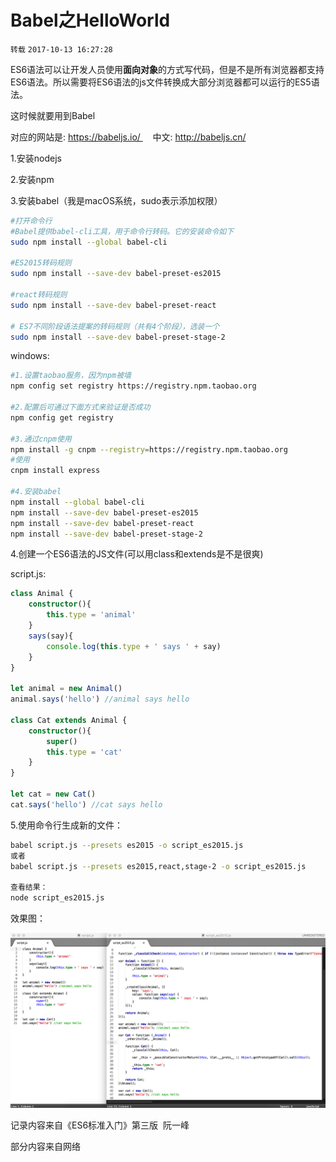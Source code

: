 # Babel之HelloWorld

`转载` `2017-10-13 16:27:28`

ES6语法可以让开发人员使用**面向对象**的方式写代码，但是不是所有浏览器都支持ES6语法。所以需要将ES6语法的js文件转换成大部分浏览器都可以运行的ES5语法。

这时候就要用到Babel

对应的网站是: https://babeljs.io/     中文: http://babeljs.cn/

1.安装nodejs

2.安装npm

3.安装babel（我是macOS系统，sudo表示添加权限）

```bash
#打开命令行
#Babel提供babel-cli工具，用于命令行转码。它的安装命令如下
sudo npm install --global babel-cli

#ES2015转码规则
sudo npm install --save-dev babel-preset-es2015

#react转码规则
sudo npm install --save-dev babel-preset-react

# ES7不同阶段语法提案的转码规则（共有4个阶段），选装一个
sudo npm install --save-dev babel-preset-stage-2
```

windows:

```bash
#1.设置taobao服务，因为npm被墙
npm config set registry https://registry.npm.taobao.org

#2.配置后可通过下面方式来验证是否成功 
npm config get registry

#3.通过cnpm使用
npm install -g cnpm --registry=https://registry.npm.taobao.org
#使用 
cnpm install express

#4.安装babel
npm install --global babel-cli
npm install --save-dev babel-preset-es2015  
npm install --save-dev babel-preset-react
npm install --save-dev babel-preset-stage-2
```


4.创建一个ES6语法的JS文件(可以用class和extends是不是很爽)

script.js:

```typescript
class Animal {
    constructor(){
        this.type = 'animal'
    }
    says(say){
        console.log(this.type + ' says ' + say)
    }
}

let animal = new Animal()
animal.says('hello') //animal says hello

class Cat extends Animal {
    constructor(){
        super()
        this.type = 'cat'
    }
}

let cat = new Cat()
cat.says('hello') //cat says hello
```

5.使用命令行生成新的文件： 

```bash
babel script.js --presets es2015 -o script_es2015.js
或者
babel script.js --presets es2015,react,stage-2 -o script_es2015.js

查看结果：
node script_es2015.js
```

效果图：

![./figures/20171013163909751](./4.png)
 
记录内容来自《ES6标准入门》第三版  阮一峰 

部分内容来自网络

